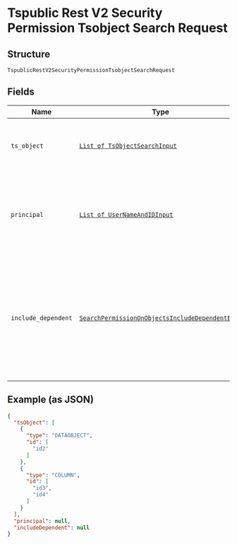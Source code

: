
# Tspublic Rest V2 Security Permission Tsobject Search Request

## Structure

`TspublicRestV2SecurityPermissionTsobjectSearchRequest`

## Fields

| Name | Type | Tags | Description |
|  --- | --- | --- | --- |
| `ts_object` | [`List of TsObjectSearchInput`](../../doc/models/ts-object-search-input.md) | Required | A JSON Array of GUIDs and type of metadata object. |
| `principal` | [`List of UserNameAndIDInput`](../../doc/models/user-name-and-id-input.md) | Optional | A JSON array of principal names or GUIDs. When both are given then id is considered. |
| `include_dependent` | [`SearchPermissionOnObjectsIncludeDependentEnum`](../../doc/models/search-permission-on-objects-include-dependent-enum.md) | Optional | When this field is set to true, the API response includes the permission details for the dependent objects<br>**Default**: `'false'` |

## Example (as JSON)

```json
{
  "tsObject": [
    {
      "type": "DATAOBJECT",
      "id": [
        "id2"
      ]
    },
    {
      "type": "COLUMN",
      "id": [
        "id3",
        "id4"
      ]
    }
  ],
  "principal": null,
  "includeDependent": null
}
```

